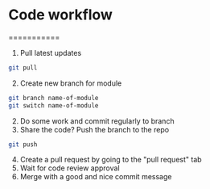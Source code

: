 # Code workflow
===========

1. Pull latest updates
```bash
git pull
```

2. Create new branch for module
```bash
git branch name-of-module
git switch name-of-module
```

2. Do some work and commit regularly to branch
3. Share the code? Push the branch to the repo
```bash
git push
```
4. Create a pull request by going to the "pull request" tab
5. Wait for code review approval
6. Merge with a good and nice commit message